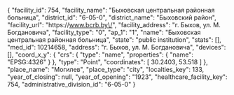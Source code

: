 {
    "facility_id": 754,
    "facility_name": "Быховская центральная районная больница",
    "district_id": "6-05-0",
    "district_name": "Быховский район",
    "facility_url": "https:\/\/www.bcrb.by\/",
    "facility_address": "г. Быхов, ул. М. Богдановича",
    "facility_type": "0",
    "ap_1": "1",
    "name": "Быховская центральная районная больница",
    "state": "public institution",
    "stats": [],
    "med_id": 10214658,
    "address": "г. Быхов, ул. М. Богдановича",
    "devices": [],
    "coord_x_y": {
        "crs": {
            "type": "name",
            "properties": {
                "name": "EPSG:4326"
            }
        },
        "type": "Point",
        "coordinates": [
            30.2403,
            53.518
        ]
    },
    "place_name": "Могилев",
    "place_type": "city",
    "localties_key": 133,
    "year_of_closing": null,
    "year_of_opening": "1923",
    "healthcare_facility_key": 754,
    "administrative_division_id": "6-05-0"
}